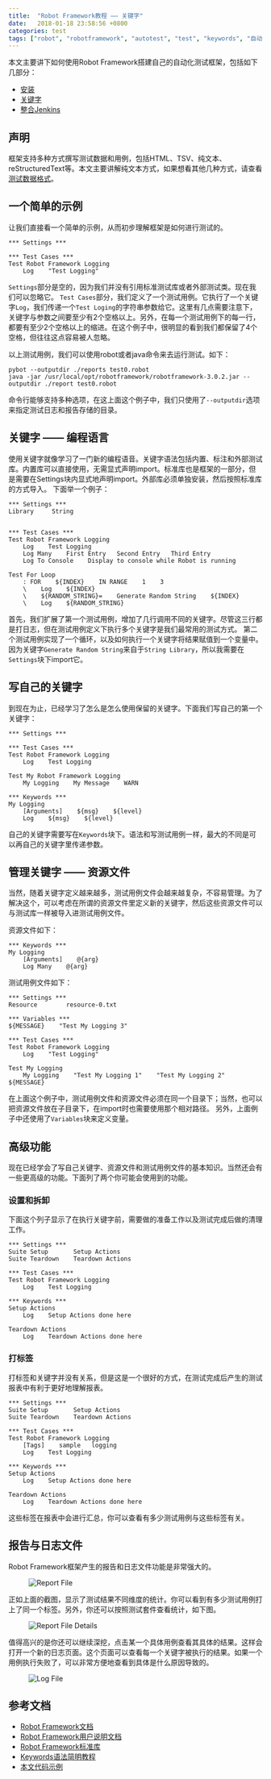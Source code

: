 ```yaml
---
title:  "Robot Framework教程 —— 关键字"
date:   2018-01-18 23:58:56 +0800
categories: test
tags: ["robot", "robotframework", "autotest", "test", "keywords", "自动化测试"]
---
```


本文主要讲下如何使用Robot Framework搭建自己的自动化测试框架，包括如下几部分：
- [安装](/test/robot-framework-tutorial-installation "安装")
- [关键字](/test/robot-framework-tutorial-keywords "关键字")
- [整合Jenkins](/test/robot-framework-tutorial-integration-jenkins "整合Jenkins")

## 声明
框架支持多种方式撰写测试数据和用例，包括HTML、TSV、纯文本、reStructuredText等。本文主要讲解纯文本方式，如果想看其他几种方式，请查看[测试数据格式](http://robotframework.org/robotframework/latest/RobotFrameworkUserGuide.html#test-data-syntax)。


## 一个简单的示例
让我们直接看一个简单的示例，从而初步理解框架是如何进行测试的。
```
*** Settings ***

*** Test Cases ***
Test Robot Framework Logging
    Log    "Test Logging"
```

`Settings`部分是空的，因为我们并没有引用标准测试库或者外部测试类。现在我们可以忽略它。
`Test Cases`部分，我们定义了一个测试用例。它执行了一个关键字`Log`，我们传递一个`Test Loging`的字符串参数给它。这里有几点需要注意下，关键字与参数之间要至少有2个空格以上。另外，在每一个测试用例下的每一行，都要有至少2个空格以上的缩进。在这个例子中，很明显的看到我们都保留了4个空格，但往往这点容易被人忽略。

以上测试用例，我们可以使用robot或者java命令来去运行测试。如下：
```shell
pybot --outputdir ./reports test0.robot
java -jar /usr/local/opt/robotframework/robotframework-3.0.2.jar --outputdir ./report test0.robot
```

命令行能够支持多种选项，在这上面这个例子中，我们只使用了`--outputdir`选项来指定测试日志和报告存储的目录。


## 关键字 —— 编程语言
使用关键字就像学习了一门新的编程语音。关键字语法包括内置、标注和外部测试库。内置库可以直接使用，无需显式声明import。标准库也是框架的一部分，但是需要在Settings块内显式地声明import。外部库必须单独安装，然后按照标准库的方式导入。
下面举一个例子：
```
*** Settings ***
Library     String


*** Test Cases ***
Test Robot Framework Logging
    Log    Test Logging
    Log Many    First Entry   Second Entry   Third Entry
    Log To Console    Display to console while Robot is running

Test For Loop
    : FOR    ${INDEX}    IN RANGE    1    3
    \    Log    ${INDEX}
    \    ${RANDOM_STRING}=    Generate Random String    ${INDEX}
    \    Log    ${RANDOM_STRING}
```
首先，我们扩展了第一个测试用例，增加了几行调用不同的关键字。尽管这三行都是打日志，但在测试用例定义下执行多个关键字是我们最常用的测试方式。
第二个测试用例实现了一个循环，以及如何执行一个关键字将结果赋值到一个变量中。
因为关键字`Generate Random String`来自于`String Library`，所以我需要在`Settings`块下import它。


## 写自己的关键字
到现在为止，已经学习了怎么是怎么使用保留的关键字。下面我们写自己的第一个关键字：
```
*** Settings ***

*** Test Cases ***
Test Robot Framework Logging
    Log    Test Logging

Test My Robot Framework Logging
    My Logging    My Message    WARN

*** Keywords ***
My Logging
    [Arguments]    ${msg}    ${level}
    Log    ${msg}    ${level}
```
自己的关键字需要写在`Keywords`块下。语法和写测试用例一样，最大的不同是可以再自己的关键字里传递参数。


## 管理关键字 —— 资源文件
当然，随着关键字定义越来越多，测试用例文件会越来越复杂，不容易管理。为了解决这个，可以考虑在所谓的资源文件里定义新的关键字，然后这些资源文件可以与测试库一样被导入进测试用例文件。

资源文件如下：
```
*** Keywords ***
My Logging
    [Arguments]    @{arg}
    Log Many    @{arg}
```

测试用例文件如下：
```
*** Settings ***
Resource        resource-0.txt

*** Variables ***
${MESSAGE}    "Test My Logging 3"

*** Test Cases ***
Test Robot Framework Logging
    Log    "Test Logging"

Test My Logging
    My Logging    "Test My Logging 1"    "Test My Logging 2"    ${MESSAGE}
```
在上面这个例子中，测试用例文件和资源文件必须在同一个目录下；当然，也可以把资源文件放在子目录下，在import时也需要使用那个相对路径。
另外，上面例子中还使用了`Variables`块来定义变量。


## 高级功能
现在已经学会了写自己关键字、资源文件和测试用例文件的基本知识。当然还会有一些更高级的功能。下面列了两个你可能会使用到的功能。

### 设置和拆卸
下面这个列子显示了在执行关键字前，需要做的准备工作以及测试完成后做的清理工作。
```
*** Settings ***
Suite Setup       Setup Actions
Suite Teardown    Teardown Actions

*** Test Cases ***
Test Robot Framework Logging
    Log    Test Logging

*** Keywords ***
Setup Actions
    Log    Setup Actions done here

Teardown Actions
    Log    Teardown Actions done here
```

### 打标签
打标签和关键字并没有关系，但是这是一个很好的方式，在测试完成后产生的测试报表中有利于更好地理解报表。
```
*** Settings ***
Suite Setup       Setup Actions
Suite Teardown    Teardown Actions

*** Test Cases ***
Test Robot Framework Logging
    [Tags]    sample   logging
    Log    Test Logging

*** Keywords ***
Setup Actions
    Log    Setup Actions done here

Teardown Actions
    Log    Teardown Actions done here
```
这些标签在报表中会进行汇总，你可以查看有多少测试用例与这些标签有关。


## 报告与日志文件
Robot Framework框架产生的报告和日志文件功能是非常强大的。

<figure>
  <img src="{{ '/assets/images/robot-framework/keywords-report.jpg' }}" alt="Report File"/>
</figure>

正如上面的截图，显示了测试结果不同维度的统计。你可以看到有多少测试用例打上了同一个标签。另外，你还可以按照测试套件查看统计，如下图。

<figure>
  <img src="{{ '/assets/images/robot-framework/keywords-report-suites.jpg' }}" alt="Report File Details"/>
</figure>

值得高兴的是你还可以继续深挖，点击某一个具体用例查看其具体的结果。这样会打开一个新的日志页面。这个页面可以查看每一个关键字被执行的结果。如果一个用例执行失败了，可以非常方便地查看到具体是什么原因导致的。

<figure>
  <img src="{{ '/assets/images/robot-framework/keywords-log.jpg' }}" alt="Log File"/>
</figure>


## 参考文档
- [Robot Framework文档](http://robotframework.org/robotframework/)
- [Robot Framework用户说明文档](http://robotframework.org/robotframework/latest/RobotFrameworkUserGuide.html)
- [Robot Framework标准库](http://robotframework.org/robotframework/#standard-libraries)
- [Keywords语法简明教程](https://github.com/ThomasJaspers/robot-keyword-tutorial)
- [本文代码示例](https://github.com/abekthink/robot-framework-demo)
